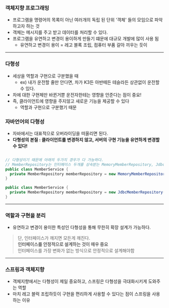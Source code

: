 ### 객체지향 프로그래밍
* 프로그램을 명령어의 목록이 아닌 여러개의 독립 된 단위 '객체' 들의 모임으로 파악하고자 하는 것
* 객체는 메시지를 주고 받고 데이터를 처리할 수 있다.
* 프로그램을 유연하고 변경이 용이하게 만들기 떄문에 대규모 개발에 많이 사용 됨 <br>
  * 유연하고 변경이 용이 = 레고 블록 조립, 컴퓨터 부품 갈아 끼우는 듯이

----

### 다형성
* 세상을 역할과 구현으로 구분했을 때
  * ex) 내가 운전할 줄만 안다면, 차가 K3든 아반떼든 테슬라든 상관없이 운전할 수 있다.
* 차에 대한 구현체만 바뀐거뿐 운전자한테는 영향을 안준다는 점이 중요!
* 즉, 클라이언트에 영향을 주지않고 새로운 기능을 제공할 수 있다 
  * 역할과 구현으로 구분했기 때문

### 자바언어의 다형성
* 자바에서는 대표적으로 오버라이딩을 떠올리면 된다.
* <b>다형성의 본질 : 클라이언트를 변경하지 않고, 서버의 구현 기능을 유연하게 변경할 수 있다!</b>

``` java

// 다형성이기 때문에 아래의 두가지 경우가 다 가능하다.
// MemberRepository는 인터페이스 두개를 상속받는 MemoryMemberRepository, JdbcMemberRepository
public class MemberService {
  private MemberRepository memberRepository = new MemoryMemberRepository();
}

public class MemberService {
  private MemberRepository memberRepository = new JdbcMemberRepository();
}

```

----

### 역할과 구현을 분리
* 유연하고 변경이 용이한 특성인 다형성을 통해 무한히 확장 설계가 가능하다.
 > 단, 인터페이스가 깨지면 모든게 깨진다.<br>
 > <b>인터페이스를 안정적으로 설계하는 것이 매우 중요</b><br>
 > 인터페이스를 가장 변화가 없는 방식으로 안정적으로 설계해야함<br>

----

### 스프링과 객체지향
* 객체지향에서는 다형성이 제일 중요하고, 스프링은 다형성을 극대화시키게 도와주는 역할
* 마치 레고 블럭 조립하듯이 구현을 편리하게 사용할 수 있다는 점이 스프링을 사용하는 이유








